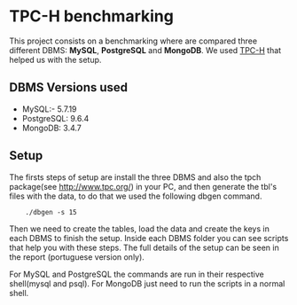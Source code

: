 # TPC-H benchmarking

This project consists on a benchmarking where are compared three different DBMS: **MySQL**, **PostgreSQL** and **MongoDB**. We used [TPC-H](http://www.tpc.org/) that helped us with the setup.

## DBMS Versions used

  - MySQL:- 5.7.19
  - PostgreSQL: 9.6.4
  - MongoDB: 3.4.7

## Setup
The firsts steps of setup are install the three DBMS and also the tpch package(see http://www.tpc.org/) in your PC, and then generate the tbl's files with the data, to do that we used the following dbgen command.
```
    ./dbgen -s 15
```
Then we need to create the tables, load the data and create the keys in each DBMS to finish the setup. 
Inside each DBMS folder you can see scripts that help you with these steps.
The full details of the setup can be seen in the report (portuguese version only).

For MySQL and PostgreSQL the commands are run in their respective shell(mysql and psql). 
For MongoDB just need to run the scripts in a normal shell.
